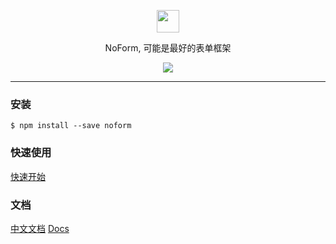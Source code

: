 <p align="center"><img width="36" height="36" src="https://gw.alicdn.com/tfs/TB1LyIurStYBeNjSspkXXbU8VXa-128-128.png"></p>

<p align="center">NoForm, 可能是最好的表单框架</p>

<p align="center">
  <a href="https://github.com/alibaba/ice/blob/master/LICENSE"><img src="https://img.shields.io/badge/license-MIT-brightgreen.svg"></a>
</p>

---

### 安装

```shell
$ npm install --save noform
```

### 快速使用

[快速开始](https://github.com/alibaba/noform/wiki/quickstart)

### 文档

[中文文档](https://github.com/alibaba/noform/wiki)
[Docs](https://github.com/alibaba/noform/wiki)
